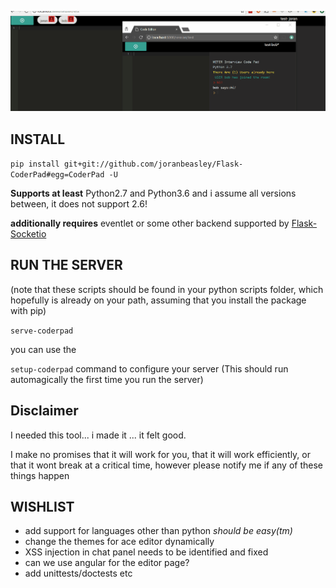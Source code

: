 ![Demo Of Coderpad](docs/demo1.gif)

INSTALL
-------
`pip install git+git://github.com/joranbeasley/Flask-CoderPad#egg=CoderPad -U`

**Supports at least** Python2.7 and Python3.6 and i assume all versions between, it does not support 2.6!

**additionally requires** eventlet or some other backend supported by [Flask-Socketio](https://flask-socketio.readthedocs.io/en/latest/#requirements)

RUN THE SERVER
--------------
(note that these scripts should be found in your python scripts folder, which hopefully is already on your path, assuming that you install the package with pip)

`serve-coderpad` 

you can use the 

`setup-coderpad` command to configure your server (This should run automagically the first time you run the server)


Disclaimer
----------
I needed this tool... i made it ... it felt good.

I make no promises that it will work for you, that it will work efficiently, or that it wont break at a critical time, however please notify me if any of these things happen


WISHLIST
--------

* add support for languages other than python *should be easy(tm)*
* change the themes for ace editor dynamically
* XSS injection in chat panel needs to be identified and fixed
* can we use angular for the editor page?
* add unittests/doctests etc


